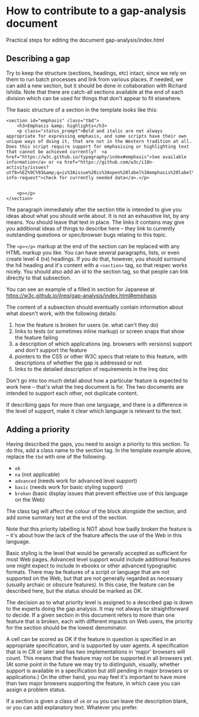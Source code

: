 # How to contribute to a gap-analysis document

Practical steps for editing the document gap-analysis/index.html

## Describing a gap

Try to keep the structure (sections, headings, etc) intact, since we rely on them to run batch processes and link from various places. If needed, we can add a new section, but it should be done in collaboration with Richard Ishida. Note that there are catch-all sections available at the end of each division which can be used for things that don't appear to fit elsewhere.

The basic structure of a section in the template looks like this:
```
<section id="emphasis" class="tbd">
    <h3>Emphasis &amp; highlights</h3>
    <p class="status_prompt">Bold and italic are not always appropriate for expressing emphasis, and some scripts have their own unique ways of doing it, that are not in the Western tradition at all. Does this script require support for emphasising or highlighting text that cannot be achieved currently?  <a href="https://w3c.github.io/typography/index#emphasis">See available information</a> or <a href="https://github.com/w3c/i18n-activity/issues?utf8=%E2%9C%93&amp;q=is%3Aissue%20is%3Aopen%20label%3Aemphasis%20label%3Atype-info-request">check for currently needed data</a>.</p>


    <p></p>
</section>
```

The paragraph immediately after the section title is intended to give you ideas about what you should write about. It is not an exhaustive list, by any means. You should leave that text in place. The links it contains may give you additional ideas of things to describe here – they link to currently outstanding questions or spec/browser bugs relating to this topic.

The `<p></p>` markup at the end of the section can be replaced with any HTML markup you like. You can have several paragraphs, lists, or even create level 4 (`h4`) headings. If you do that, however, you should surround the h4 heading and it's content with a `<section>` tag, so that respec works nicely. You should also add an id to the section tag, so that people can link directly to that subsection.

You can see an example of a filled in section for Japanese at https://w3c.github.io/jlreq/gap-analysis/index.html#emphasis

The content of a subsection should eventually contain information about what doesn't work, with the following details:
1. how the feature is broken for users (ie. what can't they do)
2. links to tests (or sometimes inline markup) or screen snaps that show the feature failing
3. a description of which applications (eg. browsers with versions) support and don't support the feature
4. pointers to the CSS or other W3C specs that relate to this feature, with descriptions of whether the gap is addressed or not
5. links to the detailed description of requirements in the lreq doc

Don't go into too much detail about how a particular feature is expected to work here – that's what the lreq document is for. The two documents are intended to support each other, not duplicate content.

If describing gaps for more than one language, and there is a difference in the level of support, make it clear which language is relevant to the text.

## Adding a priority

Having described the gaps, you need to assign a priority to this section.  To do this, add a class name to the section tag. In the template example above, replace the `tbd` with one of the following:
* `ok`
* `na` (not applicable)
* `advanced` (needs work for advanced level support)
* `basic` (needs work for basic styling support)
* `broken` (basic display issues that prevent effective use of this language on the Web)

The class tag will affect the colour of the block alongside the section, and add some summary text at the end of the section.

Note that this priority labelling is NOT about how badly broken the feature is – it's about how the lack of the feature affects the use of the Web in this language.

Basic styling is the level that would be generally accepted as sufficient for most Web pages. Advanced level support would include additional features one might expect to include in ebooks or other advanced typographic formats. There may be features of a script or language that are not supported on the Web, but that are not generally regarded as necessary (usually archaic or obscure features). In this case, the feature can be described here, but the status should be marked as OK.

The decision as to what priority level is assigned to a described gap is down to the experts doing the gap analysis. It may not always be straightforward to decide. If a given section in this document refers to more than one feature that is broken, each with different impacts on Web users, the priority for the section should be the lowest denominator.

A cell can be scored as OK if the feature in question is specified in an appropriate specification, and is supported by user agents. A specification that is in CR or later and has two implementations in 'major' browsers will count. This means that the feature may not be supported in all browsers yet. (At some point in the future we may try to distinguish, visually, whether support is available in a specification but still pending in major browsers or applications.) On the other hand, you may feel it's important to have more than two major browsers supporting the feature, in which case you can assign a problem status.

If a section is given a class of `ok` or `na` you can leave the description blank, or you can add explanatory text. Whatever you prefer.


